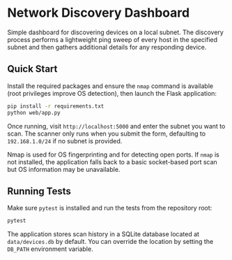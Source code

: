 # Network Discovery Dashboard

Simple dashboard for discovering devices on a local subnet. The discovery
process performs a lightweight ping sweep of every host in the specified
subnet and then gathers additional details for any responding device.

## Quick Start

Install the required packages and ensure the `nmap` command is available (root privileges improve OS detection), then launch the Flask application:

```bash
pip install -r requirements.txt
python web/app.py
```

Once running, visit `http://localhost:5000` and enter the subnet you want to
scan. The scanner only runs when you submit the form, defaulting to
`192.168.1.0/24` if no subnet is provided.

Nmap is used for OS fingerprinting and for detecting open ports. If `nmap`
is not installed, the application falls back to a basic socket-based port
scan but OS information may be unavailable.

## Running Tests

Make sure `pytest` is installed and run the tests from the repository root:

```bash
pytest
```

The application stores scan history in a SQLite database located at
`data/devices.db` by default. You can override the location by setting the
`DB_PATH` environment variable.
